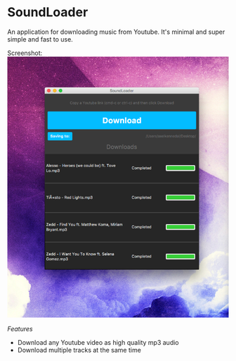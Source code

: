# SoundLoader
An application for downloading music from Youtube.
It's minimal and super simple and fast to use.

Screenshot:
![UI Sketch](Screenshot.png?raw=true)

*Features*
* Download any Youtube video as high quality mp3 audio
* Download multiple tracks at the same time

